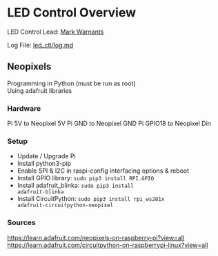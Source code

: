 # LED Control Overview
LED Control Lead: [Mark Warnants](http://github.com/markwarnants)

Log File: [led_ctl/log.md](log.md)

## Neopixels
Programming in Python (must be run as root)    
Using adafruit libraries    

### Hardware
Pi 5V to Neopixel 5V
Pi GND to Neopixel GND
Pi GPIO18 to Neopixel Din

### Setup
- Update / Upgrade Pi
- Install python3-pip
- Enable SPI & I2C in raspi-config interfacing options & reboot
- Install GPIO library: <code>sudo pip3 install RPI.GPIO</code>
- Install adafruit_blinka: <code>sudo pip3 install adafruit-blinka</code>
- Install CircuitPython: <code>sudo pip3 install rpi_ws281x adafruit-circuitpython-neopixel</code>

### Sources
<https://learn.adafruit.com/neopixels-on-raspberry-pi?view=all>    
<https://learn.adafruit.com/circuitpython-on-raspberrypi-linux?view=all>    
